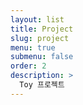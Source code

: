 ```yaml
---
layout: list
title: Project
slug: project
menu: true
submenu: false
order: 2
description: >
  Toy 프로젝트
---
```

